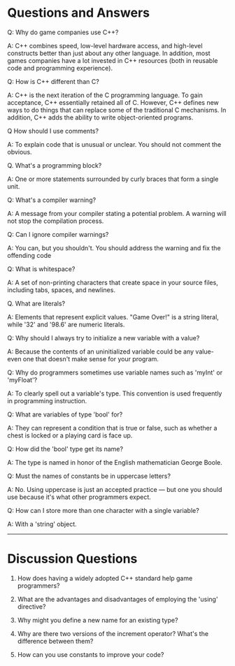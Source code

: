 # Questions and Answers

Q: Why do game companies use C++?

A: C++ combines speed, low-level hardware access, and high-level constructs better than just about any other language. In addition, most games companies have a lot invested in C++ resources (both in reusable code and programming experience).

Q: How is C++ different than C?

A: C++ is the next iteration of the C programming language. To gain acceptance, C++ essentially retained all of C. However, C++ defines new ways to do things that can replace some of the traditional C mechanisms. In addition, C++ adds the ability to write object-oriented programs.

Q How should I use comments? 

A: To explain code that is unusual or unclear. You should not comment the obvious.

Q. What's a programming block?

A: One or more statements surrounded by curly braces that form a single unit.

Q: What's a compiler warning?

A: A message from your compiler stating a potential problem. A warning will not stop the compilation process.

Q: Can I ignore compiler warnings? 

A: You can, but you shouldn't. You should address the warning and fix the offending code 

Q: What is whitespace?

A: A set of non-printing characters that create space in your source files, including tabs, spaces, and newlines. 

Q. What are literals?

A: Elements that represent explicit values. "Game Over!" is a string literal, while '32' and '98.6' are numeric literals.

Q: Why should I always try to initialize a new variable with a value? 

A: Because the contents of an uninitialized variable could be any value-even one that doesn't make sense for your program.

Q: Why do programmers sometimes use variable names such as 'myInt' or 'myFloat'?

A: To clearly spell out a variable's type. This convention is used frequently in programming instruction.

Q: What are variables of type 'bool' for?

A: They can represent a condition that is true or false, such as whether a chest is locked or a playing card is face up.

Q: How did the 'bool' type get its name?

A: The type is named in honor of the English mathematician George Boole.

Q: Must the names of constants be in uppercase letters?

A: No. Using uppercase is just an accepted practice — but one you should use because it's what other programmers expect.

Q: How can I store more than one character with a single variable?

A: With a 'string' object.

---

# Discussion Questions

1. How does having a widely adopted C++ standard help game programmers?

2. What are the advantages and disadvantages of employing the 'using' directive?

3. Why might you define a new name for an existing type?

4. Why are there two versions of the increment operator? What's the difference between them?

5. How can you use constants to improve your code?